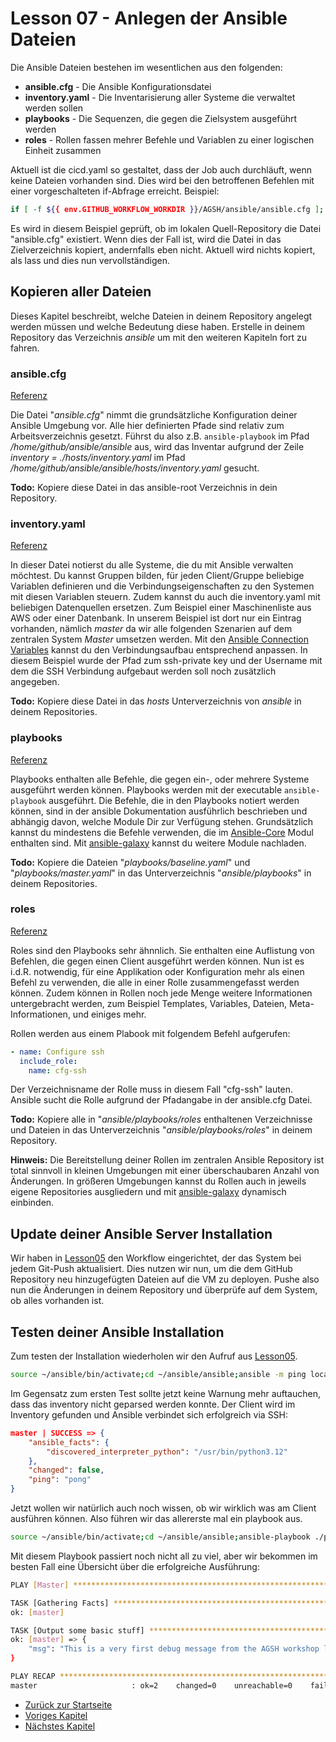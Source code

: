 # Lesson 07 - Anlegen der Ansible Dateien

Die Ansible Dateien bestehen im wesentlichen aus den folgenden:

- **ansible.cfg** - Die Ansible Konfigurationsdatei
- **inventory.yaml** - Die Inventarisierung aller Systeme die verwaltet werden sollen
- **playbooks** - Die Sequenzen, die gegen die Zielsystem ausgeführt werden
- **roles** - Rollen fassen mehrer Befehle und Variablen zu einer logischen Einheit zusammen

Aktuell ist die cicd.yaml so gestaltet, dass der Job auch durchläuft, wenn keine Dateien vorhanden sind. Dies wird bei den betroffenen Befehlen mit einer vorgeschalteten if-Abfrage erreicht. Beispiel:

```bash
if [ -f ${{ env.GITHUB_WORKFLOW_WORKDIR }}/AGSH/ansible/ansible.cfg ]; then cp ${{ env.GITHUB_WORKFLOW_WORKDIR }}/AGSH/ansible/ansible.cfg /home/github/ansible/ansible/ansible.cfg; fi
```

Es wird in diesem Beispiel geprüft, ob im lokalen Quell-Repository die Datei "ansible.cfg" existiert. Wenn dies der Fall ist, wird die Datei in das Zielverzeichnis kopiert, andernfalls eben nicht. Aktuell wird nichts kopiert, als lass und dies nun vervollständigen.

## Kopieren aller Dateien

Dieses Kapitel beschreibt, welche Dateien in deinem Repository angelegt werden müssen und welche Bedeutung diese haben. Erstelle in deinem Repository das Verzeichnis *ansible* um mit den weiteren Kapiteln fort zu fahren.

### ansible.cfg

[Referenz](https://docs.ansible.com/ansible/latest/reference_appendices/config.html)

Die Datei "*ansible.cfg*" nimmt die grundsätzliche Konfiguration deiner Ansible Umgebung vor. Alle hier definierten Pfade sind relativ zum Arbeitsverzeichnis gesetzt. Führst du also z.B. ```ansible-playbook``` im Pfad */home/github/ansible/ansible* aus, wird das Inventar aufgrund der Zeile *inventory = ./hosts/inventory.yaml* im Pfad */home/github/ansible/ansible/hosts/inventory.yaml* gesucht.

**Todo:** Kopiere diese Datei in das ansible-root Verzeichnis in dein Repository.

### inventory.yaml

[Referenz](https://docs.ansible.com/ansible/latest/inventory_guide/intro_inventory.html)

In dieser Datei notierst du alle Systeme, die du mit Ansible verwalten möchtest. Du kannst Gruppen bilden, für jeden Client/Gruppe beliebige Variablen definieren und die Verbindungseigenschaften zu den Systemen mit diesen Variablen steuern. Zudem kannst du auch die inventory.yaml mit beliebigen Datenquellen ersetzen. Zum Beispiel einer Maschinenliste aus AWS oder einer Datenbank.
In unserem Beispiel ist dort nur ein Eintrag vorhanden, nämlich *master* da wir alle folgenden Szenarien auf dem zentralen System *Master* umsetzen werden. Mit den [Ansible Connection Variables](https://docs.ansible.com/ansible/latest/reference_appendices/special_variables.html#connection-variables) kannst du den Verbindungsaufbau entsprechend anpassen. In diesem Beispiel wurde der Pfad zum ssh-private key und der Username mit dem die SSH Verbindung aufgebaut werden soll noch zusätzlich angegeben.

**Todo:** Kopiere diese Datei in das *hosts* Unterverzeichnis von *ansible* in deinem Repositories.

### playbooks

[Referenz](https://docs.ansible.com/ansible/latest/getting_started/get_started_playbook.html)

Playbooks enthalten alle Befehle, die gegen ein-, oder mehrere Systeme ausgeführt werden können. Playbooks werden mit der executable ```ansible-playbook``` ausgeführt. Die Befehle, die in den Playbooks notiert werden können, sind in der ansible Dokumentation ausführlich beschrieben und abhängig davon, welche Module Dir zur Verfügung stehen. Grundsätzlich kannst du mindestens die Befehle verwenden, die im [Ansible-Core](https://docs.ansible.com/ansible-core/devel/index.html) Modul enthalten sind. Mit [ansible-galaxy](https://galaxy.ansible.com/ui) kannst du weitere Module nachladen. 

**Todo:** Kopiere die Dateien "*playbooks/baseline.yaml*" und "*playbooks/master.yaml*" in das Unterverzeichnis "*ansible/playbooks*" in deinem Repositories.

### roles

[Referenz](https://docs.ansible.com/ansible/latest/playbook_guide/playbooks_reuse_roles.html)

Roles sind den Playbooks sehr ähnnlich. Sie enthalten eine Auflistung von Befehlen, die gegen einen Client ausgeführt werden können. Nun ist es i.d.R. notwendig, für eine Applikation oder Konfiguration mehr als einen Befehl zu verwenden, die alle in einer Rolle zusammengefasst werden können. Zudem können in Rollen noch jede Menge weitere Informationen untergebracht werden, zum Beispiel Templates, Variables, Dateien, Meta-Informationen, und einiges mehr.

Rollen werden aus einem Plabook mit folgendem Befehl aufgerufen: 

```yaml
- name: Configure ssh
  include_role:
    name: cfg-ssh
```

Der Verzeichnisname der Rolle muss in diesem Fall "cfg-ssh" lauten. Ansible sucht die Rolle aufgrund der Pfadangabe in der ansible.cfg Datei.

**Todo:** Kopiere alle in "*ansible/playbooks/roles* enthaltenen Verzeichnisse und Dateien in das Unterverzeichnis "*ansible/playbooks/roles*" in deinem Repository.

**Hinweis:** Die Bereitstellung deiner Rollen im zentralen Ansible Repository ist total sinnvoll in kleinen Umgebungen mit einer überschaubaren Anzahl von Änderungen. In größeren Umgebungen kannst du Rollen auch in jeweils eigene Repositories ausgliedern und mit [ansible-galaxy](https://docs.ansible.com/ansible/latest/galaxy/user_guide.html#installing-roles-from-galaxy) dynamisch einbinden.

## Update deiner Ansible Server Installation

Wir haben in [Lesson05](./../Lesson05-create_cicd_workflow/Lesson05.md) den Workflow eingerichtet, der das System bei jedem Git-Push aktualisiert. Dies nutzen wir nun, um die dem GitHub Repository neu hinzugefügten Dateien auf die VM zu deployen. Pushe also nun die Änderungen in deinem Repository und überprüfe auf dem System, ob alles vorhanden ist.

## Testen deiner Ansible Installation

Zum testen der Installation wiederholen wir den Aufruf aus [Lesson05](./../Lesson05-create_cicd_workflow/Lesson05.md).

```bash
source ~/ansible/bin/activate;cd ~/ansible/ansible;ansible -m ping localhost;deactivate
```

Im Gegensatz zum ersten Test sollte jetzt keine Warnung mehr auftauchen, dass das inventory nicht geparsed werden konnte. Der Client wird im Inventory gefunden und Ansible verbindet sich erfolgreich via SSH:

```json
master | SUCCESS => {
    "ansible_facts": {
        "discovered_interpreter_python": "/usr/bin/python3.12"
    },
    "changed": false,
    "ping": "pong"
}
```

Jetzt wollen wir natürlich auch noch wissen, ob wir wirklich was am Client ausführen können. Also führen wir das allererste mal ein playbook aus.

```bash
source ~/ansible/bin/activate;cd ~/ansible/ansible;ansible-playbook ./playbooks/master.yaml;deactivate
```

Mit diesem Playbook passiert noch nicht all zu viel, aber wir bekommen im besten Fall eine Übersicht über die erfolgreiche Ausführung:

```bash
PLAY [Master] *************************************************************************************************************************************************************************

TASK [Gathering Facts] ****************************************************************************************************************************************************************
ok: [master]

TASK [Output some basic stuff] ********************************************************************************************************************************************************
ok: [master] => {
    "msg": "This is a very first debug message from the AGSH workshop lesson"
}

PLAY RECAP ****************************************************************************************************************************************************************************
master                     : ok=2    changed=0    unreachable=0    failed=0    skipped=0    rescued=0    ignored=0
```

- [Zurück zur Startseite](./../README.md)
- [Voriges Kapitel](./../Lesson06-create_ansible_user/Lession06.md)
- [Nächstes Kapitel](./../Lesson08-create-playbook-workflow/Lesson08.md)